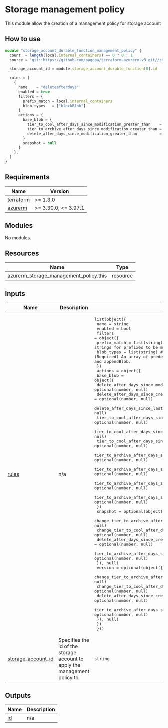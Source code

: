 # Storage management policy

This module allow the creation of a management policy for storage account

## How to use

```ts
module "storage_account_durable_function_management_policy" {
  count  = length(local.internal_containers) == 0 ? 0 : 1
  source = "git::https://github.com/pagopa/terraform-azurerm-v3.git//storage_management_policy?ref=v3.13.0"

  storage_account_id = module.storage_account_durable_function[0].id

  rules = [
    {
      name    = "deleteafterdays"
      enabled = true
      filters = {
        prefix_match = local.internal_containers
        blob_types   = ["blockBlob"]
      }
      actions = {
        base_blob = {
          tier_to_cool_after_days_since_modification_greater_than    = 0
          tier_to_archive_after_days_since_modification_greater_than = 0
          delete_after_days_since_modification_greater_than          = var.internal_storage.blobs_retention_days
        }
        snapshot = null
      }
    },
  ]
}
```

<!-- markdownlint-disable -->
<!-- BEGINNING OF PRE-COMMIT-TERRAFORM DOCS HOOK -->
## Requirements

| Name | Version |
|------|---------|
| <a name="requirement_terraform"></a> [terraform](#requirement\_terraform) | >= 1.3.0 |
| <a name="requirement_azurerm"></a> [azurerm](#requirement\_azurerm) | >= 3.30.0, <= 3.97.1 |

## Modules

No modules.

## Resources

| Name | Type |
|------|------|
| [azurerm_storage_management_policy.this](https://registry.terraform.io/providers/hashicorp/azurerm/latest/docs/resources/storage_management_policy) | resource |

## Inputs

| Name | Description | Type | Default | Required |
|------|-------------|------|---------|:--------:|
| <a name="input_rules"></a> [rules](#input\_rules) | n/a | <pre>list(object({<br>    name    = string<br>    enabled = bool<br>    filters = object({<br>      prefix_match = list(string) # (Optional) An array of strings for prefixes to be matched.<br>      blob_types   = list(string) # (Required) An array of predefined values. Valid options are blockBlob and appendBlob.<br>    })<br>    actions = object({<br>      base_blob = object({<br>        delete_after_days_since_modification_greater_than              = optional(number, null)<br>        delete_after_days_since_creation_greater_than                  = optional(number, null)<br>        delete_after_days_since_last_access_time_greater_than          = optional(number, null)<br>        tier_to_cool_after_days_since_modification_greater_than        = optional(number, null)<br>        tier_to_cool_after_days_since_creation_greater_than            = optional(number, null)<br>        tier_to_cool_after_days_since_last_access_time_greater_than    = optional(number, null)<br>        tier_to_archive_after_days_since_modification_greater_than     = optional(number, null)<br>        tier_to_archive_after_days_since_creation_greater_than         = optional(number, null)<br>        tier_to_archive_after_days_since_last_access_time_greater_than = optional(number, null)<br>        tier_to_archive_after_days_since_last_tier_change_greater_than = optional(number, null)<br>      })<br>      snapshot = optional(object({<br>        change_tier_to_archive_after_days_since_creation               = optional(number, null)<br>        change_tier_to_cool_after_days_since_creation                  = optional(number, null)<br>        delete_after_days_since_creation_greater_than                  = optional(number, null)<br>        tier_to_archive_after_days_since_last_tier_change_greater_than = optional(number, null)<br>      }), null)<br>      version = optional(object({<br>        change_tier_to_archive_after_days_since_creation               = optional(number, null)<br>        change_tier_to_cool_after_days_since_creation                  = optional(number, null)<br>        delete_after_days_since_creation                               = optional(number, null)<br>        tier_to_archive_after_days_since_last_tier_change_greater_than = optional(number, null)<br>      }), null)<br>    })<br>  }))</pre> | `[]` | no |
| <a name="input_storage_account_id"></a> [storage\_account\_id](#input\_storage\_account\_id) | Specifies the id of the storage account to apply the management policy to. | `string` | n/a | yes |

## Outputs

| Name | Description |
|------|-------------|
| <a name="output_id"></a> [id](#output\_id) | n/a |
<!-- END OF PRE-COMMIT-TERRAFORM DOCS HOOK -->
